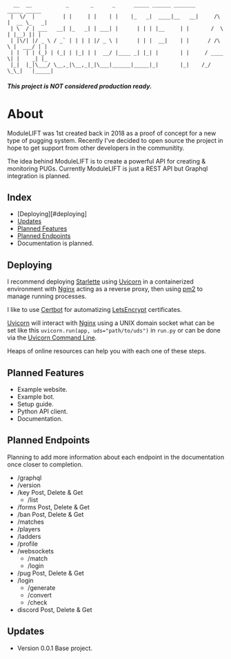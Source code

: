 ```
  __  __           _       _      _      _____ ______ _______            _____ _____ 
 |  \/  |         | |     | |    | |    |_   _|  ____|__   __|     /\   |  __ \_   _|
 | \  / | ___   __| |_   _| | ___| |      | | | |__     | |       /  \  | |__) || |  
 | |\/| |/ _ \ / _` | | | | |/ _ \ |      | | |  __|    | |      / /\ \ |  ___/ | |  
 | |  | | (_) | (_| | |_| | |  __/ |____ _| |_| |       | |     / ____ \| |    _| |_ 
 |_|  |_|\___/ \__,_|\__,_|_|\___|______|_____|_|       |_|    /_/    \_\_|   |_____|
```
##### This project is NOT considered production ready.

# About
ModuleLIFT was 1st created back in 2018 as a proof of concept for a new type of pugging system. Recently I've decided to open source the project in hope to get support from other developers in the communitity.

The idea behind ModuleLIFT is to create a powerful API for creating & monitoring PUGs. Currently ModuleLIFT is just a REST API but Graphql integration is planned.

## Index
- [Deploying][#deploying]
- [Updates](#updates)
- [Planned Features](#planned-features)
- [Planned Endpoints](#planned-endpoints)
- Documentation is planned.

## Deploying
I recommend deploying [Starlette](https://www.starlette.io/) using [Uvicorn](http://www.uvicorn.org/) in a containerized environment with [Nginx](https://www.nginx.com/) acting as a reverse proxy, then using [pm2](https://pm2.keymetrics.io/) to manage running processes.

I like to use [Certbot](https://certbot.eff.org/) for automatizing [LetsEncrypt](https://letsencrypt.org/) certificates.

[Uvicorn](http://www.uvicorn.org/) will interact with [Nginx](https://www.nginx.com/) using a UNIX domain socket what can be set like this ``uvicorn.run(app, uds="path/to/uds")`` in ``run.py`` or can be done via the [Uvicorn Command Line](http://www.uvicorn.org/#command-line-options).

Heaps of online resources can help you with each one of these steps.

## Planned Features
- Example website.
- Example bot.
- Setup guide.
- Python API client.
- Documentation.

## Planned Endpoints
Planning to add more information about each endpoint in the documentation once closer to completion.

- /graphql
- /version
- /key
  Post, Delete & Get
    - /list
- /forms
  Post, Delete & Get
- /ban
  Post, Delete & Get
- /matches
- /players
- /ladders
- /profile
- /websockets
    - /match
    - /login
- /pug
  Post, Delete & Get
- /login
    - /generate
    - /convert
    - /check
- discord
  Post, Delete & Get

## Updates
- Version 0.0.1
    Base project.